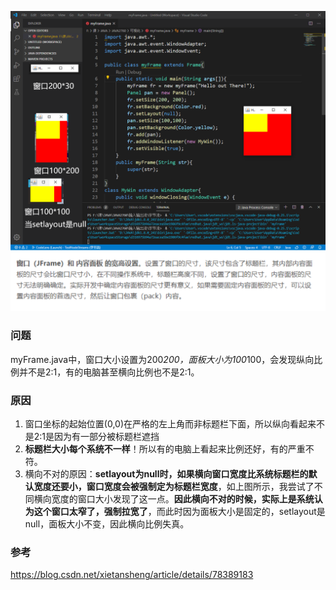 ![avatar](frame+panel尺寸不对.png)
### 问题
myFrame.java中，窗口大小设置为200*200，面板大小为100*100，会发现纵向比例并不是2:1，有的电脑甚至横向比例也不是2:1。

### 原因
1. 窗口坐标的起始位置(0,0)在严格的左上角而非标题栏下面，所以纵向看起来不是2:1是因为有一部分被标题栏遮挡
2. **标题栏大小每个系统不一样**！所以有的电脑上看起来比例还好，有的严重不符。
3. 横向不对的原因：**setlayout为null时，如果横向窗口宽度比系统标题栏的默认宽度还要小，窗口宽度会被强制定为标题栏宽度**，如上图所示，我尝试了不同横向宽度的窗口大小发现了这一点。**因此横向不对的时候，实际上是系统认为这个窗口太窄了，强制拉宽了**，而此时因为面板大小是固定的，setlayout是null，面板大小不变，因此横向比例失真。
### 参考
https://blog.csdn.net/xietansheng/article/details/78389183